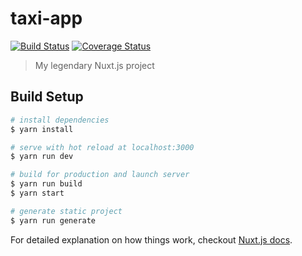 # taxi-app
[![Build Status](https://travis-ci.org/fabnumdef/e-chauffeur_driver.svg?branch=master)](https://travis-ci.org/fabnumdef/e-chauffeur_driver) 
[![Coverage Status](https://coveralls.io/repos/github/fabnumdef/e-chauffeur_driver/badge.svg?branch=master)](https://coveralls.io/github/fabnumdef/e-chauffeur_driver?branch=master)

> My legendary Nuxt.js project

## Build Setup

``` bash
# install dependencies
$ yarn install

# serve with hot reload at localhost:3000
$ yarn run dev

# build for production and launch server
$ yarn run build
$ yarn start

# generate static project
$ yarn run generate
```

For detailed explanation on how things work, checkout [Nuxt.js docs](https://nuxtjs.org).
